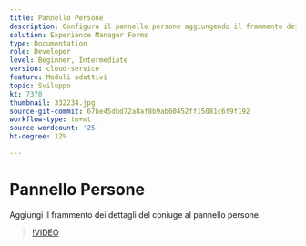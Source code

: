 ```yaml
---
title: Pannello Persone
description: Configura il pannello persone aggiungendo il frammento dei dettagli del coniuge.
solution: Experience Manager Forms
type: Documentation
role: Developer
level: Beginner, Intermediate
version: cloud-service
feature: Moduli adattivi
topic: Sviluppo
kt: 7378
thumbnail: 332234.jpg
source-git-commit: 67be45dbd72a8af8b9ab60452ff15081c6f9f192
workflow-type: tm+mt
source-wordcount: '25'
ht-degree: 12%

---
```



# Pannello Persone

Aggiungi il frammento dei dettagli del coniuge al pannello persone.

>[!VIDEO](https://video.tv.adobe.com/v/332234?quality=12&learn=on)

